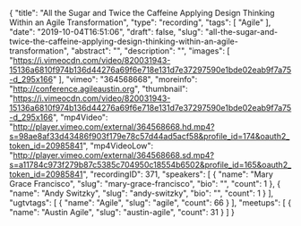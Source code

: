 {
  "title": "All the Sugar and Twice the Caffeine Applying Design Thinking Within an Agile Transformation",
  "type": "recording",
  "tags": [
    "Agile"
  ],
  "date": "2019-10-04T16:51:06",
  "draft": false,
  "slug": "all-the-sugar-and-twice-the-caffeine-applying-design-thinking-within-an-agile-transformation",
  "abstract": "",
  "description": "",
  "images": [
    "https://i.vimeocdn.com/video/820031943-15136a6810f974b136d44276a69f6e718e131d7e37297590e1bde02eab9f7a75-d_295x166"
  ],
  "vimeo": "364568668",
  "moreinfo": "http://conference.agileaustin.org",
  "thumbnail": "https://i.vimeocdn.com/video/820031943-15136a6810f974b136d44276a69f6e718e131d7e37297590e1bde02eab9f7a75-d_295x166",
  "mp4Video": "http://player.vimeo.com/external/364568668.hd.mp4?s=98ae8af33d43486f903f179e78c57d44ad5acf58&profile_id=174&oauth2_token_id=20985841",
  "mp4VideoLow": "http://player.vimeo.com/external/364568668.sd.mp4?s=a11784c973f279b87c5385c704950c18554b6502&profile_id=165&oauth2_token_id=20985841",
  "recordingID": 371,
  "speakers": [
    {
      "name": "Mary Grace Francisco",
      "slug": "mary-grace-francisco",
      "bio": "",
      "count": 1
    },
    {
      "name": "Andy Switzky",
      "slug": "andy-switzky",
      "bio": "",
      "count": 1
    }
  ],
  "ugtvtags": [
    {
      "name": "Agile",
      "slug": "agile",
      "count": 66
    }
  ],
  "meetups": [
    {
      "name": "Austin Agile",
      "slug": "austin-agile",
      "count": 31
    }
  ]
}